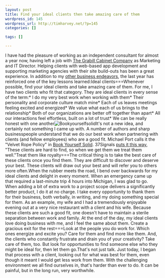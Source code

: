 ```yaml
--- 
layout: post
title: Find your ideal clients then take amazing care of them
wordpress_id: 145
wordpress_url: http://timharvey.net/?p=145
categories: []

tags: []

---
```

I have had the pleasure of working as an independent consultant for almost a year now, having left a job with [The Grabill Cabinet Company](http://www.grabillcabinets.com/ "Grabill Cabinet Company") as Marketing and IT Director. Helping clients with web-based app development and supporting marketing agencies with their site build-outs has been a great experience. In addition to my [other business endeavors](/about/ "About Tim"), the last year has reinforced one of the key lessons learned:Ideal clients===Whenever possible, find your ideal clients and take amazing care of them. For me, I have two clients who fit that category. They are ideal clients in every sense of the term:* I do my very best work when working with them* Their personality and corporate culture match mine* Each of us leaves meetings feeling excited and energized* We value what each of us brings to the relationship* Both of our organizations are better off together than apart* All our interactions feel effortless, built on a lot of trust* We can be really honest with one another![Bookyourselfsolid](http://timharvey.net/wp-content/bookyourselfsolid.jpg)It's not a new idea, and certainly not something I came up with. A number of authors and sharp businesspeople understand that we do our best work when partnering with clients (and fellow employees) who are a good fit. Michael Port calls it the "Velvet Rope Policy" in [Book Yourself Solid](http://www.amazon.com/Book-Yourself-Solid-Reliable-Marketing/dp/0470281901/ref=sr_1_1?ie=UTF8&s=books&qid=1255636145&sr=8-1). 37Signals [puts it this way](http://37signals.com/00), "These clients are hard to find, so when we get them we treat them well."Treat them like royalty===The critical thing is to take the best care of these clients once you find them. They are difficult to discover and deserve your best. These clients will draw out your best and will refer you to others more often.When the rubber meets the road, I bend over backwards for my ideal clients and delight in every moment. When an emergency came up that required a last-minute trip 4 hours into Michigan, I was glad to go. When adding a bit of extra work to a project scope delivers a significantly better product, I do it at no charge. I take every opportunity to thank them for their business, both verbally, in writing, and my doing something special for them. As an example, my wife and I had a tremendously enjoyable evening out at a very nice restaurant with a client and his wife. Because these clients are such a good fit, one doesn't have to maintain a sterile separation between work and family. At the end of the day, my ideal clients love doing business with me, and I feel the same about them. Create a gracious exit for the rest===Look at the people you do work for. Which ones energize and excite you? Care for them and find more like them. And, the clients who constantly frustrate and drain you of your creativity? Take care of them, too. But look for opportunities to find someone else who they might be ideal for, then let them go.That's not just talk. Just today, I began that process with a client, looking out for what was best for them, even though it meant I would get less work from them. With the challenging environment we all find ourselves in, that's harder than ever to do. It can be painful, but in the long run, very worthwhile.
